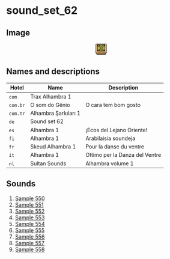 # sound_set_62

## Image

<div align="center">

![sound_set_62](../uploads/imgs/62.gif)

</div>

## Names and descriptions

| Hotel | Name | Description |
|-|-|-|
| `com` | Trax Alhambra 1 |  |
| `com.br` | O som do Gênio | O cara tem bom gosto |
| `com.tr` | Alhambra Şarkıları 1 |  |
| `de` | Sound set 62 |  |
| `es` | Alhambra 1 | ¡Ecos del Lejano Oriente! |
| `fi` | Alhambra 1 | Arabilaisia soundeja |
| `fr` | Skeud Alhambra 1 | Pour la danse du ventre |
| `it` | Alhambra 1 | Ottimo per la Danza del Ventre |
| `nl` | Sultan Sounds | Alhambra volume 1 |

## Sounds

1. [Sample 550](../uploads/sounds/sound_machine_sample_550.mp3)
1. [Sample 551](../uploads/sounds/sound_machine_sample_551.mp3)
1. [Sample 552](../uploads/sounds/sound_machine_sample_552.mp3)
1. [Sample 553](../uploads/sounds/sound_machine_sample_553.mp3)
1. [Sample 554](../uploads/sounds/sound_machine_sample_554.mp3)
1. [Sample 555](../uploads/sounds/sound_machine_sample_555.mp3)
1. [Sample 556](../uploads/sounds/sound_machine_sample_556.mp3)
1. [Sample 557](../uploads/sounds/sound_machine_sample_557.mp3)
1. [Sample 558](../uploads/sounds/sound_machine_sample_558.mp3)